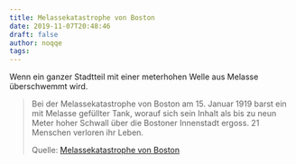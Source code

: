 ```yaml
---
title: Melassekatastrophe von Boston
date: 2019-11-07T20:48:46
draft: false
author: noqqe
tags:
---
```


Wenn ein ganzer Stadtteil mit einer meterhohen Welle aus Melasse überschwemmt
wird.

> Bei der Melassekatastrophe von Boston am 15. Januar 1919 barst ein mit Melasse
> gefüllter Tank, worauf sich sein Inhalt als bis zu neun Meter hoher Schwall
> über die Bostoner Innenstadt ergoss. 21 Menschen verloren ihr Leben.
>
> Quelle: [Melassekatastrophe von Boston](https://de.wikipedia.org/wiki/Melassekatastrophe_von_Boston)
